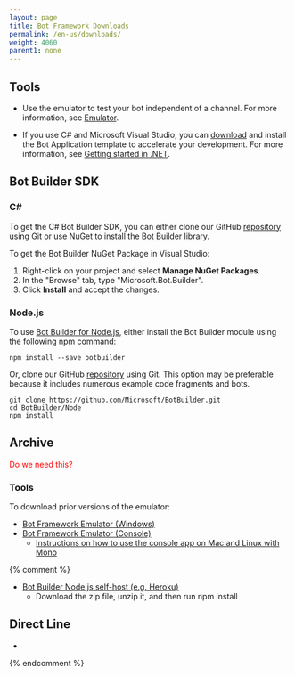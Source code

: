 ```yaml
---
layout: page
title: Bot Framework Downloads
permalink: /en-us/downloads/
weight: 4060
parent1: none
---
```



## Tools

* Use the emulator to test your bot independent of a channel. For more information, see [Emulator](/en-us/emulator).

* If you use C# and Microsoft Visual Studio, you can [download](http://aka.ms/bf-bc-vstemplate) and install the Bot Application template to accelerate your development. For more information, see [Getting started in .NET](/en-us/csharp/builder/getting-started/).

## Bot Builder SDK

### C\#

To get the C# Bot Builder SDK, you can either clone our GitHub [repository](https://github.com/Microsoft/BotBuilder/tree/master/CSharp) using Git or use NuGet to install the Bot Builder library.

To get the Bot Builder NuGet Package in Visual Studio:

   1. Right-click on your project and select **Manage NuGet Packages**.
   2. In the "Browse" tab, type "Microsoft.Bot.Builder".
   3. Click **Install** and accept the changes.


<a id="nodedownloads" />

### Node.js

To use [Bot Builder for Node.js](/en-us/node/builder/overview/), either install the Bot Builder module using the following npm command:

```
npm install --save botbuilder
```

Or, clone our GitHub [repository](https://github.com/Microsoft/BotBuilder/tree/master/Node) using Git. This option may be preferable because it includes numerous example code fragments and bots.

```
git clone https://github.com/Microsoft/BotBuilder.git
cd BotBuilder/Node
npm install
```

## Archive

<span style="color:red">Do we need this?</span>

### Tools

To download prior versions of the emulator:

* [Bot Framework Emulator (Windows)](https://aka.ms/bf-bc-emulator)
* [Bot Framework Emulator (Console)](https://aka.ms/bfemulator)  
    * [Instructions on how to use the console app on Mac and Linux with Mono](/en-us/tools/bot-framework-emulator/#mac-and-linux-support-using-command-line-emulator)

{% comment %}
* [Bot Builder Node.js self-host (e.g. Heroku)]()
    * Download the zip file, unzip it, and then run npm install

## Direct Line

* 
{% endcomment %}


